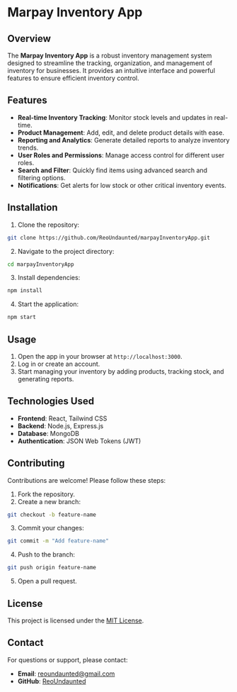 # Marpay Inventory App

## Overview

The **Marpay Inventory App** is a robust inventory management system designed to streamline the tracking, organization, and management of inventory for businesses. It provides an intuitive interface and powerful features to ensure efficient inventory control.

## Features

- **Real-time Inventory Tracking**: Monitor stock levels and updates in real-time.
- **Product Management**: Add, edit, and delete product details with ease.
- **Reporting and Analytics**: Generate detailed reports to analyze inventory trends.
- **User Roles and Permissions**: Manage access control for different user roles.
- **Search and Filter**: Quickly find items using advanced search and filtering options.
- **Notifications**: Get alerts for low stock or other critical inventory events.

## Installation

1. Clone the repository:

```bash
git clone https://github.com/ReoUndaunted/marpayInventoryApp.git
```

2. Navigate to the project directory:

```bash
cd marpayInventoryApp
```

3. Install dependencies:

```bash
npm install
```

4. Start the application:

```bash
npm start
```

## Usage

1. Open the app in your browser at `http://localhost:3000`.
2. Log in or create an account.
3. Start managing your inventory by adding products, tracking stock, and generating reports.

## Technologies Used

- **Frontend**: React, Tailwind CSS
- **Backend**: Node.js, Express.js
- **Database**: MongoDB
- **Authentication**: JSON Web Tokens (JWT)

## Contributing

Contributions are welcome! Please follow these steps:

1. Fork the repository.
2. Create a new branch:

```bash
git checkout -b feature-name
```

3. Commit your changes:

```bash
git commit -m "Add feature-name"
```

4. Push to the branch:

```bash
git push origin feature-name
```

5. Open a pull request.

## License

This project is licensed under the [MIT License](LICENSE).

## Contact

For questions or support, please contact:

- **Email**: <reoundaunted@gmail.com>
- **GitHub**: [ReoUndaunted](https://github.com/ReoUndaunted)
